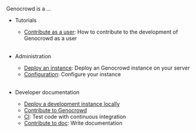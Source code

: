 Genocrowd is a ...

- Tutorials
    - [Contribute as a user](issues.md): How to contribute to the development of Genocrowd as a user
<br /><br />

- Administration
    - [Deploy an instance](production-deployment.md): Deploy an Genocrowd instance on your server
    - [Configuration](configure.md): Configure your instance
<br /><br />

- Developer documentation
    - [Deploy a development instance locally](dev-deployment.md)
    - [Contribute to Genocrowd](contribute.md)
    - [CI](ci.md): Test code with continuous integration
    - [Contribute to doc](docs.md): Write documentation
